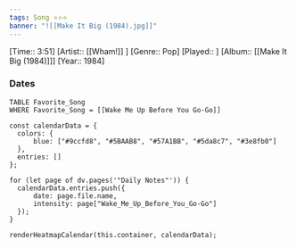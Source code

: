 ```yaml
---
tags: Song ⭐⭐⭐ 
banner: "![[Make It Big (1984).jpg]]"
---
```

[Time:: 3:51]
[Artist:: [[Wham!]] ]
[Genre:: Pop]
[Played:: ]
[Album:: [[Make It Big (1984)]]]
[Year:: 1984]
### Dates
````dataview
TABLE Favorite_Song
WHERE Favorite_Song = [[Wake Me Up Before You Go-Go]]
````
  ```dataviewjs
const calendarData = { 
	colors: { 
		blue: ["#9ccfd8", "#5BAAB8", "#57A1BB", "#5da8c7", "#3e8fb0"] 
	}, 
	entries: [] 
}; 

for (let page of dv.pages('"Daily Notes"')) { 
	calendarData.entries.push({ 
		date: page.file.name, 
		intensity: page["Wake_Me_Up_Before_You_Go-Go"]
	}); 
} 

renderHeatmapCalendar(this.container, calendarData);
```
